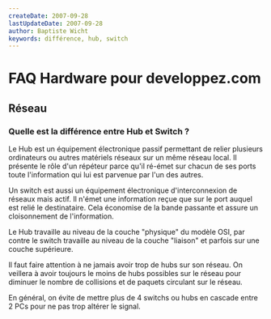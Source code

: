 ```yaml
---
createDate: 2007-09-28
lastUpdateDate: 2007-09-28
author: Baptiste Wicht
keywords: différence, hub, switch
---
```


# FAQ Hardware pour developpez.com

## Réseau

### Quelle est la différence entre Hub et Switch ?

Le Hub est un équipement électronique passif permettant de relier plusieurs ordinateurs ou autres matériels réseaux sur un même réseau local. Il présente le rôle d'un répéteur parce qu'il ré-émet sur chacun de ses ports toute l'information qui lui est parvenue par l'un des autres.

Un switch est aussi un équipement électronique d'interconnexion de réseaux mais actif. Il n'émet une information reçue que sur le port auquel est relié le destinataire. Cela économise de la bande passante et assure un cloisonnement de l'information.

Le Hub travaille au niveau de la couche "physique" du modèle OSI, par contre le switch travaille au niveau de la couche "liaison" et parfois sur une couche supérieure.

Il faut faire attention à ne jamais avoir trop de hubs sur son réseau. On veillera à avoir toujours le moins de hubs possibles sur le réseau pour diminuer le nombre de collisions et de paquets circulant sur le réseau.

En général, on évite de mettre plus de 4 switchs ou hubs en cascade entre 2 PCs pour ne pas trop altérer le signal.